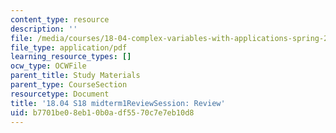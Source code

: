 ```yaml
---
content_type: resource
description: ''
file: /media/courses/18-04-complex-variables-with-applications-spring-2018/b7701be08eb10b0adf5570c7e7eb10d8_MIT18_04S18_midterm1ReviewSession.pdf
file_type: application/pdf
learning_resource_types: []
ocw_type: OCWFile
parent_title: Study Materials
parent_type: CourseSection
resourcetype: Document
title: '18.04 S18 midterm1ReviewSession: Review'
uid: b7701be0-8eb1-0b0a-df55-70c7e7eb10d8
---
```

